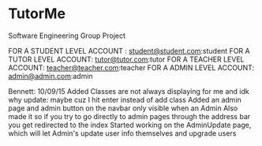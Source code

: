 # TutorMe
Software Engineering Group Project

FOR A STUDENT LEVEL ACCOUNT : student@student.com:student
FOR A TUTOR LEVEL ACCOUNT:    tutor@tutor.com:tutor
FOR A TEACHER LEVEL ACCOUNT:  teacher@teacher.com:teacher
FOR A ADMIN LEVEL ACCOUNT:    admin@admin.com:admin


Bennett: 10/09/15
Added Classes are not always displaying for me and idk why
update: maybe cuz I hit enter instead of add class
Added an admin page and admin button on the navbar only visible when an Admin
Also made it so if you try to go directly to admin pages through the address bar you get redirected to the index
Started working on the AdminUpdate page, which will let Admin's update user info themselves and upgrade users
